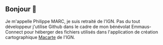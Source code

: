 ## Bonjour 👋

Je m'appelle Philippe MARC, je suis retraité de l'IGN.
Pas du tout développeur j'utilise Github dans le cadre de mon bénévolat Emmaus-Connect pour héberger des fichiers utilisés dans l'application de création cartographique [Macarte](https://github.com/IGNF-Ma-carte) de l'IGN.
